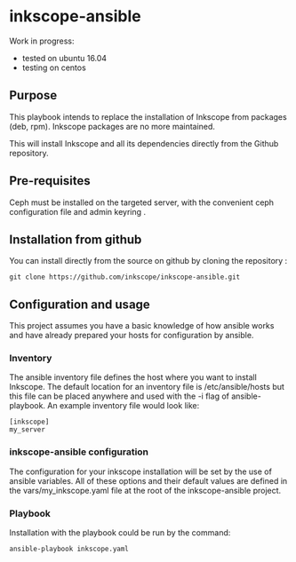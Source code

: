 # inkscope-ansible


Work in progress:
- tested on ubuntu 16.04
- testing on centos


## Purpose

This playbook intends to replace the  installation of Inkscope from packages (deb, rpm). Inkscope packages are no more maintained.

This will install Inkscope and all its dependencies directly from the Github repository.


## Pre-requisites

Ceph must be installed on the targeted server, with the convenient ceph configuration file and admin keyring .


## Installation from github

You can install directly from the source on github by cloning the repository :

    git clone https://github.com/inkscope/inkscope-ansible.git


## Configuration and usage

This project assumes you have a basic knowledge of how ansible works and have already prepared your hosts for configuration by ansible.

### Inventory

The ansible inventory file defines the host where you want to install Inkscope. The default location for an inventory file is /etc/ansible/hosts but this file can be placed anywhere and used with the -i flag of ansible-playbook.
An example inventory file would look like:

    [inkscope]
    my_server

### inkscope-ansible configuration

The configuration for your inkscope installation will be set by the use of ansible variables.
All of these options and their default values are defined in the vars/my_inkscope.yaml file at the root of the inkscope-ansible project.

### Playbook

Installation with the playbook could be run by the command:

    ansible-playbook inkscope.yaml


